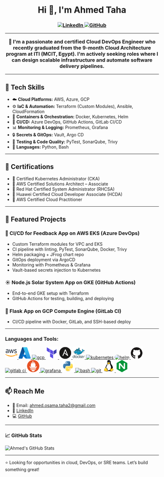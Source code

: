 <h1 align="center">Hi 👋, I'm Ahmed Taha</h1>
<h3 align="center"Certified Cloud & DevOps Engineer | 2× AWS Certified | CKA® | RHCSA® | Huawei Certified</h3>

<p align="center">
  <a href="https://www.linkedin.com/in/ahmedosamataha">
    <img src="https://img.shields.io/badge/Connect%20with%20me%20on-LinkedIn-blue.svg" alt="LinkedIn" />
  </a>
  <a href="https://github.com/Ahmed-Osama-Taha">
    <img src="https://img.shields.io/github/followers/Ahmed-Osama-Taha?style=social" alt="GitHub" />
  </a>
</p>

---

🎯 I'm a passionate and certified Cloud DevOps Engineer who recently graduated from the 9-month Cloud Architecture program at ITI (MCIT, Egypt). I'm actively seeking roles where I can design scalable infrastructure and automate software delivery pipelines.

---

## 🧠 Tech Skills

- ☁️ **Cloud Platforms:** AWS, Azure, GCP
- ⚙️ **IaC & Automation:** Terraform (Custom Modules), Ansible, CloudFormation
- 🐳 **Containers & Orchestration:** Docker, Kubernetes, Helm
- 🚀 **CI/CD:** Azure DevOps, GitHub Actions, GitLab CI/CD
- 📊 **Monitoring & Logging:** Prometheus, Grafana
- 🔒 **Secrets & GitOps:** Vault, Argo CD
- 🧪 **Testing & Code Quality:** PyTest, SonarQube, Trivy
- 🧠 **Languages:** Python, Bash

---

## 🧰 Certifications

- 🏅 Certified Kubernetes Administrator (CKA)
- 🏅 AWS Certified Solutions Architect – Associate
- 🏅 Red Hat Certified System Administrator (RHCSA)
- 🏅 Huawei Certified Cloud Developer Associate (HCDA)
- 🏅 AWS Certified Cloud Practitioner

---

## 🔨 Featured Projects

### 🔧 CI/CD for Feedback App on AWS EKS (Azure DevOps)
- Custom Terraform modules for VPC and EKS
- CI pipeline with linting, PyTest, SonarQube, Docker, Trivy
- Helm packaging + JFrog chart repo
- GitOps deployment via ArgoCD
- Monitoring with Prometheus & Grafana
- Vault-based secrets injection to Kubernetes

### ☀️ Node.js Solar System App on GKE (GitHub Actions)
- End-to-end GKE setup with Terraform
- GitHub Actions for testing, building, and deploying

### 🧪 Flask App on GCP Compute Engine (GitLab CI)
- CI/CD pipeline with Docker, GitLab, and SSH-based deploy

---
<h3 align="left">Languages and Tools:</h3>
<p align="left">
  <!-- Cloud Platforms -->
  <a href="https://aws.amazon.com" target="_blank" rel="noreferrer">
    <img src="https://raw.githubusercontent.com/devicons/devicon/master/icons/amazonwebservices/amazonwebservices-original-wordmark.svg" alt="aws" width="40" height="40"/>
  </a>
  <a href="https://azure.microsoft.com" target="_blank" rel="noreferrer">
    <img src="https://raw.githubusercontent.com/devicons/devicon/master/icons/azure/azure-original.svg" alt="azure" width="40" height="40"/>
  </a>
  <a href="https://cloud.google.com/" target="_blank" rel="noreferrer">
    <img src="https://www.vectorlogo.zone/logos/google_cloud/google_cloud-icon.svg" alt="gcp" width="40" height="40"/>
  </a>

  <!-- IaC & Automation -->
  <a href="https://www.terraform.io" target="_blank" rel="noreferrer">
    <img src="https://raw.githubusercontent.com/devicons/devicon/master/icons/terraform/terraform-original.svg" alt="terraform" width="40" height="40"/>
  </a>
  <a href="https://www.ansible.com" target="_blank" rel="noreferrer">
    <img src="https://raw.githubusercontent.com/devicons/devicon/master/icons/ansible/ansible-original.svg" alt="ansible" width="40" height="40"/>
  </a> 
  <!-- Containers & Orchestration -->
  <a href="https://www.docker.com/" target="_blank" rel="noreferrer">
    <img src="https://raw.githubusercontent.com/devicons/devicon/master/icons/docker/docker-original-wordmark.svg" alt="docker" width="40" height="40"/>
  </a>
  <a href="https://kubernetes.io" target="_blank" rel="noreferrer">
    <img src="https://www.vectorlogo.zone/logos/kubernetes/kubernetes-icon.svg" alt="kubernetes" width="40" height="40"/>
  </a>
  <a href="https://helm.sh" target="_blank" rel="noreferrer">
    <img src="https://helm.sh/img/helm.svg" alt="helm" width="40" height="40" style="background:white; border-radius:8px;"/>
  </a>

  <!-- CI/CD -->
  <a href="https://github.com/features/actions" target="_blank" rel="noreferrer">
    <img src="https://raw.githubusercontent.com/devicons/devicon/master/icons/github/github-original.svg" alt="githubactions" width="40" height="40"/>
  </a>
  <a href="https://about.gitlab.com/stages-devops-lifecycle/continuous-integration/" target="_blank" rel="noreferrer">
    <img src="https://www.vectorlogo.zone/logos/gitlab/gitlab-icon.svg" alt="gitlab ci" width="40" height="40"/>
  </a>

  <!-- Monitoring -->
  <a href="https://prometheus.io" target="_blank" rel="noreferrer">
    <img src="https://raw.githubusercontent.com/devicons/devicon/master/icons/prometheus/prometheus-original.svg" alt="prometheus" width="40" height="40" style="background:white; border-radius:8px;"/>
  </a>
  <a href="https://grafana.com" target="_blank" rel="noreferrer">
    <img src="https://www.vectorlogo.zone/logos/grafana/grafana-icon.svg" alt="grafana" width="40" height="40"/>
  </a>

  <!-- Languages -->
  <a href="https://www.python.org" target="_blank" rel="noreferrer">
    <img src="https://raw.githubusercontent.com/devicons/devicon/master/icons/python/python-original.svg" alt="python" width="40" height="40"/>
  </a>
  <a href="https://www.gnu.org/software/bash/" target="_blank" rel="noreferrer">
    <img src="https://www.vectorlogo.zone/logos/gnu_bash/gnu_bash-icon.svg" alt="bash" width="40" height="40"/>
  </a>

  <!-- General Tools -->
  <a href="https://git-scm.com/" target="_blank" rel="noreferrer">
    <img src="https://www.vectorlogo.zone/logos/git-scm/git-scm-icon.svg" alt="git" width="40" height="40"/>
  </a>
  <a href="https://www.linux.org/" target="_blank" rel="noreferrer">
    <img src="https://raw.githubusercontent.com/devicons/devicon/master/icons/linux/linux-original.svg" alt="linux" width="40" height="40"/>
  </a>
  <a href="https://www.nginx.com" target="_blank" rel="noreferrer">
    <img src="https://raw.githubusercontent.com/devicons/devicon/master/icons/nginx/nginx-original.svg" alt="nginx" width="40" height="40"/>
  </a>
</p>

---

## 📫 Reach Me

- 📧 Email: ahmed.osama.taha2@gmail.com
- 🔗 [LinkedIn](https://www.linkedin.com/in/ahmedosamataha)
- 💻 [GitHub](https://github.com/Ahmed-Osama-Taha)

---

### 📈 GitHub Stats

![Ahmed's GitHub Stats](https://github-readme-stats.vercel.app/api?username=Ahmed-Osama-Taha&show_icons=true&theme=gruvbox)

---

⭐ Looking for opportunities in cloud, DevOps, or SRE teams. Let’s build something great!
